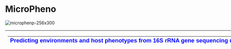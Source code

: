 # MicroPheno

![microphenp-256x300](https://user-images.githubusercontent.com/8551117/35361612-4df06942-0162-11e8-9e75-578190789454.png)

<table style="height: 48px; width: 812px;">
<tbody>
<tr>
<td style="width: 802px;">
<table style="width: 802px;">
<tbody>
<tr>
<td style="width: 163px;" colspan="2"><span style="font-size: 14pt; font-family: helvetica,arial,sans-serif;"><span style="color: #0000ff;"><strong>Predicting environments and host phenotypes from 16S rRNA gene sequencing using a k-mer based representation of shallow sub-samples</strong></span></span></td>
</tr>
<tr>
<td style="width: 163px;"><img class="alignnone size-medium wp-image-82" src="http://llp.berkeley.edu/wp-content/uploads/2018/01/Microphenp-256x300.png" alt="" width="256" height="300" /></td>
<td style="width: 633px;"><span style="font-family: helvetica,arial,sans-serif;"><span style="color: #800000; font-size: 14pt;"><strong>MicroPheno </strong></span>is a reference- and alignment-free approach for predicting the environment or host phenotype from microbial community samples based on k-mer distributions in shallow sub-samples of 16S rRNA data.</span></td>
</tr>
</tbody>
</table>

<img class="alignnone wp-image-112 size-large" src="http://llp.berkeley.edu/wp-content/uploads/2018/01/Screen-Shot-2018-01-24-at-11.13.26-PM-1024x256.png" alt="" width="960" height="240" />

<span style="font-family: helvetica, arial, sans-serif; font-size: 10pt; color: #333333;"><span style="font-size: 36pt;"><strong>M</strong></span>icrobial communities play important roles in the function and maintenance of various biosystems, ranging from the human body to the environment. A major challenge in microbiome research is the classification of microbial communities of different environments or host phenotypes. The most common and cost-effective approach for such studies to date is 16S rRNA gene sequencing. Recent falls in sequencing costs increased the demand for simple, efficient, and accurate methods for rapid detection or diagnosis with proved applications in medicine, agriculture, and forensic science. Here we propose MicroPheno to facilitate environments and host phenotype prediction from 16S rRNA gene sequences:</span>
<ul>
 	<li><span style="font-family: helvetica, arial, sans-serif; font-size: 10pt; color: #333333;"> We propose a bootstrapping framework to investigate the sufficiency of a shallow sub-sample for prediction. </span>
<ul>
 	<li><span style="font-family: helvetica, arial, sans-serif; font-size: 10pt; color: #333333;"> We also showed that a shallow sub-sample of 16S rRNA samples alone can be sufficient for producing a proper k-mer representation of data. Aside from being more accurate, using k-mer features in shallow sub-samples provided the following benefits: (i) skipping computationally costly sequence alignments required in OTU-picking, (ii) proof of concept for the sufficiency of a shallow and short-length 16S rRNA sequencing for environment/host phenotype prediction.</span></li>
</ul>
</li>
 	<li><span style="font-family: helvetica, arial, sans-serif; font-size: 10pt; color: #333333;"> We study the use of deep learning methods as well as classic machine learning approaches for distinguishing among human body-sites, diagnosis of Crohn's disease, and predicting the environments (18 ecological and 5 organismal environments) from represetnative 16S sequences. </span>
<ul>
 	<li><span style="font-family: helvetica, arial, sans-serif; font-size: 10pt; color: #333333;">We demonstrated that k-mer representations outperform Operational Taxonomic Unit (OTU) features in distinguishing among 5 major body-sites as well as predicting Crohn's disease using 16S rRNA sequencing samples. </span></li>
 	<li><span style="font-family: helvetica, arial, sans-serif; font-size: 10pt; color: #333333;">In addition, k-mer features were able to accurately predict representative sequences of 18 ecological and 5 organismal environments with relatively high macro-F1 scores. </span></li>
 	<li><span style="font-family: helvetica, arial, sans-serif; font-size: 10pt; color: #333333;">Deep Neural Network outperformed Random Forest and Support Vector Machine in classification of large datasets.</span></li>
</ul>
</li>
 	<li><span style="font-family: helvetica, arial, sans-serif; font-size: 10pt; color: #333333;">We explore the use of unsupervised dimensionality reduction methods as well as supervised deep representation learning for visualizing microbial data of different environments and host phenotypes. </span></li>
</ul>

<hr />

&nbsp;</td>
</tr>
</tbody>
</table>
&nbsp;

&nbsp;

&nbsp;

&nbsp;
